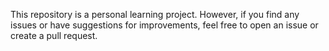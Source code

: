 This repository is a personal learning project. However, if you find any issues or have suggestions for improvements, feel free to open an issue or create a pull request.

